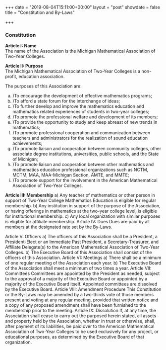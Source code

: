 +++
date = "2019-08-04T15:11:00+00:00"
layout = "post"
showdate = false
title = "Constitution and By-Laws"

+++

### Constitution<br/>

**Article I: Name**<br/>
The name of the Association is the Michigan Mathematical Association of Two-Year Colleges.<br/>

**Article II: Purpose**<br/>
The Michigan Mathematical Association of Two-Year Colleges is a non-profit, education association.<br/>

The purposes of this Association are:<br/>
<ol type="a">
  <li>)To encourage the development of effective mathematics programs;</li>
  <li>)To afford a state forum for the interchange of ideas;</li>
  <li>)To further develop and improve the mathematics education and mathematics related experiences of students in two-year colleges;</li>
  <li>)To promote the professional welfare and development of its members;</li>
  <li>)To provide the opportunity to study and keep abreast of new trends in mathematics;</li>
  <li>)To promote professional cooperation and communication between teachers and administrators for the realization of sound education achievements;</li>
  <li>)To promote liaison and cooperation between community colleges, other associate degree institutions, universities, public schools, and the State of Michigan;</li>
  <li>)To promote liaison and cooperation between other mathematics and mathematics education professional organizations such as NCTM, MCTM, MAA, MAA-Michigan Section, AMTE, and MMTE;</li>
  <li>)To promote support for the involvement in the American Mathematical Association of Two-Year Colleges.</li></ol>
  
**Article III: Membership**
a)	Any teacher of mathematics or other person in support of Two-Year College Mathematics Education is eligible for regular membership.
b)	Any institution in support of the purpose of the Association, or having offerings in mathematics at the two-year college level, is eligible for institutional membership.
c)	Any local organization with similar purposes is eligible for affiliate membership.
Article IV: Dues
Dues are paid by all members at the designated rate set by the By-Laws.

Article V: Officers
a)	The officers of this Association shall be a President, a President-Elect or an Immediate Past President, a Secretary-Treasurer, and Affiliate Delegate(s) to the American Mathematical Association of Two-Year Colleges.
b)	The Executive Board of this Association shall consist of the officers of this Association.
Article VI: Meetings
a)	There shall be a minimum of one regular meeting of the Association each year.
b)	The Executive Board of the Association shall meet a minimum of two times a year.
Article VII: Committees
Committees are appointed by the President as needed, subject to the approval of a majority of the Executive Board or appointed by a majority of the Executive Board itself. Appointed committees are dissolved by the Executive Board.
Article VIII: Amendment Procedure
This Constitution or the By-Laws may be amended by a two-thirds vote of those members present and voting at any regular meeting, provided that written notice and a copy of any proposed amendment shall have been furnished to the membership prior to the meeting.
Article IX: Dissolution
If, at any time, the Association shall cease to carry out the purposed herein stated, all assets and property held by the Association, whether in trust or otherwise, shall, after payment of its liabilities, be paid over to the American Mathematical Association of Two-Year Colleges to be used exclusively for any project, or educational purposes, as determined by the Executive Board of that organization.

